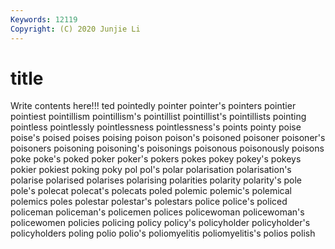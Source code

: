 ```yaml
---
Keywords: 12119
Copyright: (C) 2020 Junjie Li
---
```


# title

Write contents here!!!
ted 
pointedly 
pointer 
pointer's 
pointers
pointier 
pointiest 
pointillism 
pointillism's 
pointillist 
pointillist's 
pointillists 
pointing 
pointless 
pointlessly
pointlessness 
pointlessness's 
points 
pointy 
poise 
poise's 
poised 
poises 
poising 
poison
poison's 
poisoned 
poisoner 
poisoner's 
poisoners 
poisoning 
poisoning's 
poisonings 
poisonous 
poisonously
poisons 
poke 
poke's 
poked 
poker 
poker's 
pokers 
pokes 
pokey 
pokey's
pokeys 
pokier 
pokiest 
poking 
poky 
pol 
pol's 
polar 
polarisation 
polarisation's
polarise 
polarised 
polarises 
polarising 
polarities 
polarity 
polarity's 
pole 
pole's 
polecat
polecat's 
polecats 
poled 
polemic 
polemic's 
polemical 
polemics 
poles 
polestar 
polestar's
polestars 
police 
police's 
policed 
policeman 
policeman's 
policemen 
polices 
policewoman 
policewoman's
policewomen 
policies 
policing 
policy 
policy's 
policyholder 
policyholder's 
policyholders 
poling 
polio
polio's 
poliomyelitis 
poliomyelitis's 
polios 
polish 

